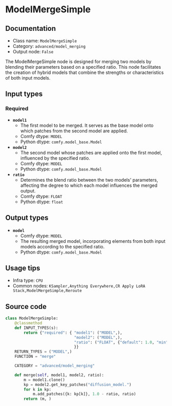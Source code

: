# ModelMergeSimple
## Documentation
- Class name: `ModelMergeSimple`
- Category: `advanced/model_merging`
- Output node: `False`

The ModelMergeSimple node is designed for merging two models by blending their parameters based on a specified ratio. This node facilitates the creation of hybrid models that combine the strengths or characteristics of both input models.
## Input types
### Required
- **`model1`**
    - The first model to be merged. It serves as the base model onto which patches from the second model are applied.
    - Comfy dtype: `MODEL`
    - Python dtype: `comfy.model_base.Model`
- **`model2`**
    - The second model whose patches are applied onto the first model, influenced by the specified ratio.
    - Comfy dtype: `MODEL`
    - Python dtype: `comfy.model_base.Model`
- **`ratio`**
    - Determines the blend ratio between the two models' parameters, affecting the degree to which each model influences the merged output.
    - Comfy dtype: `FLOAT`
    - Python dtype: `float`
## Output types
- **`model`**
    - Comfy dtype: `MODEL`
    - The resulting merged model, incorporating elements from both input models according to the specified ratio.
    - Python dtype: `comfy.model_base.Model`
## Usage tips
- Infra type: `CPU`
- Common nodes: `KSampler,Anything Everywhere,CR Apply LoRA Stack,ModelMergeSimple,Reroute`


## Source code
```python
class ModelMergeSimple:
    @classmethod
    def INPUT_TYPES(s):
        return {"required": { "model1": ("MODEL",),
                              "model2": ("MODEL",),
                              "ratio": ("FLOAT", {"default": 1.0, "min": 0.0, "max": 1.0, "step": 0.01}),
                              }}
    RETURN_TYPES = ("MODEL",)
    FUNCTION = "merge"

    CATEGORY = "advanced/model_merging"

    def merge(self, model1, model2, ratio):
        m = model1.clone()
        kp = model2.get_key_patches("diffusion_model.")
        for k in kp:
            m.add_patches({k: kp[k]}, 1.0 - ratio, ratio)
        return (m, )

```
